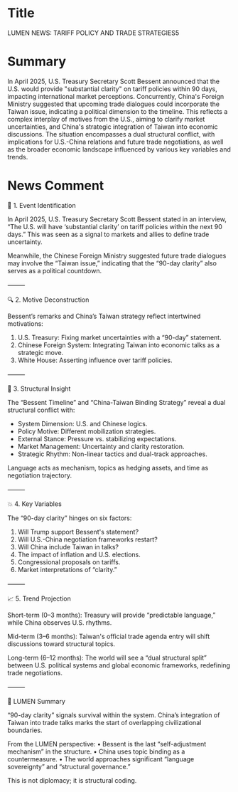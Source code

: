 # Title
LUMEN NEWS: TARIFF POLICY AND TRADE STRATEGIES5

# Summary
In April 2025, U.S. Treasury Secretary Scott Bessent announced that the U.S. would provide "substantial clarity" on tariff policies within 90 days, impacting international market perceptions. Concurrently, China's Foreign Ministry suggested that upcoming trade dialogues could incorporate the Taiwan issue, indicating a political dimension to the timeline. This reflects a complex interplay of motives from the U.S., aiming to clarify market uncertainties, and China's strategic integration of Taiwan into economic discussions. The situation encompasses a dual structural conflict, with implications for U.S.-China relations and future trade negotiations, as well as the broader economic landscape influenced by various key variables and trends.

# News Comment
🧩 1. Event Identification

In April 2025, U.S. Treasury Secretary Scott Bessent stated in an interview, “The U.S. will have ‘substantial clarity’ on tariff policies within the next 90 days.” This was seen as a signal to markets and allies to define trade uncertainty.

Meanwhile, the Chinese Foreign Ministry suggested future trade dialogues may involve the “Taiwan issue,” indicating that the “90-day clarity” also serves as a political countdown.

⸻

🔍 2. Motive Deconstruction

Bessent’s remarks and China’s Taiwan strategy reflect intertwined motivations:
1. U.S. Treasury: Fixing market uncertainties with a “90-day” statement.
2. Chinese Foreign System: Integrating Taiwan into economic talks as a strategic move.
3. White House: Asserting influence over tariff policies.

⸻

🧠 3. Structural Insight

The “Bessent Timeline” and “China-Taiwan Binding Strategy” reveal a dual structural conflict with:
- System Dimension: U.S. and Chinese logics.
- Policy Motive: Different mobilization strategies.
- External Stance: Pressure vs. stabilizing expectations.
- Market Management: Uncertainty and clarity restoration.
- Strategic Rhythm: Non-linear tactics and dual-track approaches.

Language acts as mechanism, topics as hedging assets, and time as negotiation trajectory.

⸻

💥 4. Key Variables

The “90-day clarity” hinges on six factors:
1. Will Trump support Bessent's statement?
2. Will U.S.-China negotiation frameworks restart?
3. Will China include Taiwan in talks?
4. The impact of inflation and U.S. elections.
5. Congressional proposals on tariffs.
6. Market interpretations of “clarity.”

⸻

📈 5. Trend Projection

Short-term (0–3 months): Treasury will provide “predictable language,” while China observes U.S. rhythms.

Mid-term (3–6 months): Taiwan's official trade agenda entry will shift discussions toward structural topics.

Long-term (6–12 months): The world will see a “dual structural split” between U.S. political systems and global economic frameworks, redefining trade negotiations.

⸻

🎯 LUMEN Summary

“90-day clarity” signals survival within the system. China’s integration of Taiwan into trade talks marks the start of overlapping civilizational boundaries.

From the LUMEN perspective:
• Bessent is the last “self-adjustment mechanism” in the structure.
• China uses topic binding as a countermeasure.
• The world approaches significant “language sovereignty” and “structural governance.”

This is not diplomacy; it is structural coding.
